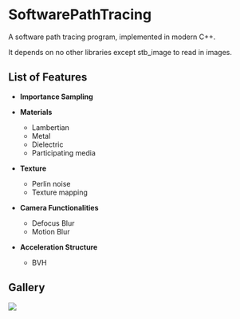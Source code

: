 # SoftwarePathTracing
A software path tracing program, implemented in modern C++. 

It depends on no other libraries except stb_image to read in images.

## List of Features 
- **Importance Sampling**

- **Materials**
    - Lambertian
    - Metal
    - Dielectric
    - Participating media
  
- **Texture**
    - Perlin noise
    - Texture mapping

- **Camera Functionalities**
    - Defocus Blur
    - Motion Blur

- **Acceleration Structure**
    - BVH

## Gallery
![](https://github.com/wcvanvan/Renderer/blob/main/rendered_images/image2.jpg)
